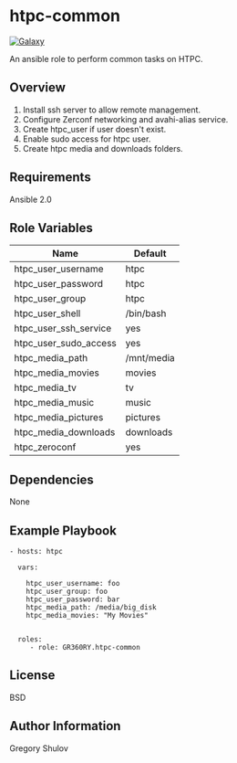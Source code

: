 htpc-common
===========

[![Galaxy](http://img.shields.io/badge/galaxy-GR360RY.htpc--common-green.svg?style=flat-square)](https://galaxy-qa.ansible.com/GR360RY/htpc-common/)

An ansible role to perform common tasks on HTPC. 

Overview
--------

1. Install ssh server to allow remote management.
2. Configure Zerconf networking and avahi-alias service.
3. Create htpc_user if user doesn't exist.
4. Enable sudo access for htpc user.
5. Create htpc media and downloads folders.


Requirements
------------

Ansible 2.0

Role Variables
--------------

 Name                   | Default   
----------------------- |------------
 htpc_user_username     | htpc      
 htpc_user_password     | htpc      
 htpc_user_group        | htpc      
 htpc_user_shell        | /bin/bash 
 htpc_user_ssh_service  | yes       
 htpc_user_sudo_access  | yes       
 htpc_media_path        | /mnt/media
 htpc_media_movies      | movies    
 htpc_media_tv          | tv        
 htpc_media_music       | music     
 htpc_media_pictures    | pictures  
 htpc_media_downloads	| downloads
 htpc_zeroconf          | yes 

Dependencies
------------

None

Example Playbook
----------------

    - hosts: htpc

      vars:
        
        htpc_user_username: foo
        htpc_user_group: foo
        htpc_user_password: bar
        htpc_media_path: /media/big_disk
        htpc_media_movies: "My Movies"


      roles:
         - role: GR360RY.htpc-common

License
-------

BSD

Author Information
------------------

Gregory Shulov
